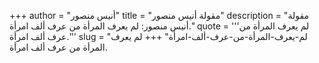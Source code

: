 +++
author = "أنيس منصور"
title = "مقولة أنيس منصور"
description = "مقولة أنيس منصور: لم يعرف المرأة من عرف ألف امرأة."
quote = '''لم يعرف المرأة من عرف ألف امرأة.''' 
slug = "لم-يعرف-المرأة-من-عرف-ألف-امرأة"
+++
لم يعرف المرأة من عرف ألف امرأة.
